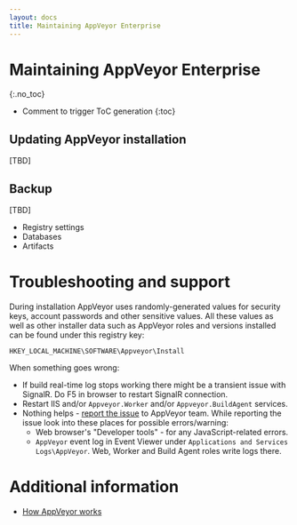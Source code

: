 ```yaml
---
layout: docs
title: Maintaining AppVeyor Enterprise
---
```


<!-- markdownlint-disable MD022 MD032 -->
# Maintaining AppVeyor Enterprise
{:.no_toc}

* Comment to trigger ToC generation
{:toc}
<!-- markdownlint-enable MD022 MD032 -->

## Updating AppVeyor installation

[TBD]

## Backup

[TBD]

* Registry settings
* Databases
* Artifacts

# Troubleshooting and support

During installation AppVeyor uses randomly-generated values for security keys, account passwords and other sensitive values. All these values as well as other installer data such as AppVeyor roles and versions installed can be found under this registry key:

    HKEY_LOCAL_MACHINE\SOFTWARE\Appveyor\Install

When something goes wrong:

* If build real-time log stops working there might be a transient issue with SignalR. Do F5 in browser to restart SignalR connection.
* Restart IIS and/or `Appveyor.Worker` and/or `Appveyor.BuildAgent` services.
* Nothing helps - [report the issue](/support/) to AppVeyor team. While reporting the issue look into these places for possible errors/warning:
    * Web browser's "Developer tools" - for any JavaScript-related errors.
    * `AppVeyor` event log in Event Viewer under `Applications and Services Logs\AppVeyor`. Web, Worker and Build Agent roles write logs there.

# Additional information

* [How AppVeyor works](/docs/enterprise/how-appveyor-works/)